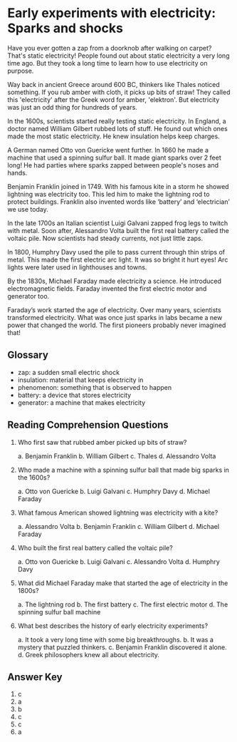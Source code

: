 # Early experiments with electricity: Sparks and shocks

Have you ever gotten a zap from a doorknob after walking on carpet? That's static electricity! People found out about static electricity a very long time ago. But they took a long time to learn how to use electricity on purpose.

Way back in ancient Greece around 600 BC, thinkers like Thales noticed something. If you rub amber with cloth, it picks up bits of straw! They called this 'electricity' after the Greek word for amber, 'elektron'. But electricity was just an odd thing for hundreds of years.

In the 1600s, scientists started really testing static electricity. In England, a doctor named William Gilbert rubbed lots of stuff. He found out which ones made the most static electricity. He knew insulation helps keep charges.

A German named Otto von Guericke went further. In 1660 he made a machine that used a spinning sulfur ball. It made giant sparks over 2 feet long! He had parties where sparks zapped between people's noses and hands.

Benjamin Franklin joined in 1749. With his famous kite in a storm he showed lightning was electricity too. This led him to make the lightning rod to protect buildings. Franklin also invented words like ‘battery’ and ‘electrician’ we use today.

In the late 1700s an Italian scientist Luigi Galvani zapped frog legs to twitch with metal. Soon after, Alessandro Volta built the first real battery called the voltaic pile. Now scientists had steady currents, not just little zaps.

In 1800, Humphry Davy used the pile to pass current through thin strips of metal. This made the first electric arc light. It was so bright it hurt eyes! Arc lights were later used in lighthouses and towns.

By the 1830s, Michael Faraday made electricity a science. He introduced electromagnetic fields. Faraday invented the first electric motor and generator too.

Faraday’s work started the age of electricity. Over many years, scientists transformed electricity. What was once just sparks in labs became a new power that changed the world. The first pioneers probably never imagined that!

## Glossary

- zap: a sudden small electric shock
- insulation: material that keeps electricity in
- phenomenon: something that is observed to happen
- battery: a device that stores electricity
- generator: a machine that makes electricity

## Reading Comprehension Questions

1. Who first saw that rubbed amber picked up bits of straw?

   a. Benjamin Franklin
   b. William Gilbert
   c. Thales
   d. Alessandro Volta

2. Who made a machine with a spinning sulfur ball that made big sparks in the 1600s?

   a. Otto von Guericke
   b. Luigi Galvani
   c. Humphry Davy
   d. Michael Faraday

3. What famous American showed lightning was electricity with a kite?

   a. Alessandro Volta
   b. Benjamin Franklin
   c. William Gilbert
   d. Michael Faraday

4. Who built the first real battery called the voltaic pile?

   a. Otto von Guericke
   b. Luigi Galvani
   c. Alessandro Volta
   d. Humphry Davy

5. What did Michael Faraday make that started the age of electricity in the 1800s?

   a. The lightning rod
   b. The first battery
   c. The first electric motor
   d. The spinning sulfur ball machine

6. What best describes the history of early electricity experiments?

   a. It took a very long time with some big breakthroughs.
   b. It was a mystery that puzzled thinkers.
   c. Benjamin Franklin discovered it alone.
   d. Greek philosophers knew all about electricity.

## Answer Key

1. c
2. a
3. b
4. c
5. c
6. a
